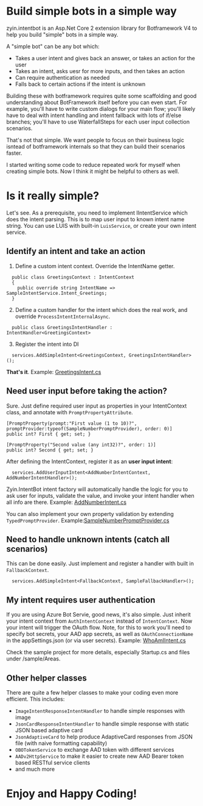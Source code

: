 # Build simple bots in a simple way
zyin.intentbot is an Asp.Net Core 2 extension library for Botframework V4 to help you build "simple" bots in a simple way.

A "simple bot" can be any bot which:
- Takes a user intent and gives back an answer, or takes an action for the user
- Takes an intent, asks uesr for more inputs, and then takes an action
- Can require authentication as needed
- Falls back to certain actions if the intent is unknown

Building these with botframework requires quite some scaffolding and good understanding about BotFramework itself before you can even start. For example, you'll have to write custom dialogs for your main flow; you'll likely have to deal with intent handling and intent fallback with lots of if/else branches; you'll have to use WaterfallSteps for each user input collection scenarios.

That's not that simple. We want people to focus on their business logic isntead of botframework internals so that they can build their scenarios faster.

I started writing some code to reduce repeated work for myself when creating simple bots. Now I think it might be helpful to others as well.

# Is it really simple?
Let's see. As a prerequisite, you need to implement IIntentService which does the intent parsing. This is to map user input to known intent name string. You can use LUIS with built-in ```LuisService```, or create your own intent service.
## Identify an intent and take an action
1. Define a custom intent context. Override the IntentName getter.
```
  public class GreetingsContext : IntentContext
  {
    public override string IntentName => SampleIntentService.Intent_Greetings;
  }
```
2. Define a custom handler for the intent which does the real work, and override ```ProcessIntentInternalAsync```.
```
  public class GreetingsIntentHandler : IntentHandler<GreetingsContext>
```
3. Register the intent into DI
```
  services.AddSimpleIntent<GreetingsContext, GreetingsIntentHandler>();
```
**That's it**.
Example: [GreetingsIntent.cs](https://github.com/sidecus/zyin.intentbot/blob/master/sample/Areas/GreetingsIntent.cs)

## Need user input before taking the action?
Sure. Just define required user input as properties in your IntentContext class, and annotate with ```PromptPropertyAttribute```.
```
[PromptProperty(prompt:"First value (1 to 10)?", promptProvider:typeof(SampleNumberPromptProvider), order: 0)]
public int? First { get; set; }

[PromptProperty("Second value (any int32)?", order: 1)]
public int? Second { get; set; }
```
After defining the IntentContext, register it as an **user input intent**:
```
  services.AddUserInputIntent<AddNumberIntentContext, AddNumberIntentHandler>();
```
Zyin.IntentBot intent factory will automatically handle the logic for you to ask user for inputs, validate the value, and invoke your intent handler when all info are there.
Example: [AddNumberIntent.cs](https://github.com/sidecus/Zyin.IntentBot/blob/master/sample/Areas/AddNumberIntent.cs)

You can also implement your own property validation by extending ```TypedPromptProvider```. Example:[SampleNumberPromptProvider.cs](https://github.com/sidecus/zyin.intentbot/blob/master/sample/Areas/SampleNumberPromptProvider.cs)

## Need to handle unknown intents (catch all scenarios)
This can be done easily. Just implement and register a handler with built in ```FallbackContext```.
```
  services.AddSimpleIntent<FallbackContext, SampleFallbackHandler>();
```

## My intent requires user authentication
If you are using Azure Bot Servie, good news, it's also simple. Just inherit your intent context from ```AuthIntentContext``` instead of ```IntentContext```. Now your intent will trigger the OAuth flow. Note, for this to work you'll need to specify bot secrets, your AAD app secrets, as well as  ```OAuthConnectionName``` in the appSettings.json (or via user secrets). Example: [WhoAmIIntent.cs](https://github.com/sidecus/zyin.intentbot/blob/master/sample/Areas/WhoAmIIntent.cs)

Check the sample project for more details, especially Startup.cs and files under /sample/Areas.

## Other helper classes
There are quite a few helper classes to make your coding even more efficient. This includes:
- ```ImageIntentResponseIntentHandler``` to handle simple responses with image
- ```JsonCardResponseIntentHandler``` to handle simple response with static JSON based adaptive card
- ```JsonAdaptiveCard``` to help produce AdaptiveCard responses from JSON file (with naive formatting capability)
- ```OBOTokenService``` to exchange AAD token with different services
- ```AADv2HttpService``` to make it easier to create new AAD Bearer token based RESTful service clients
- and much more

# Enjoy and Happy Coding!

